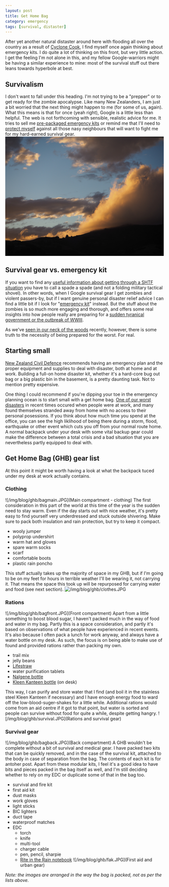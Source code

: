 ```yaml
---
layout: post
title: Get Home Bag
category: emergency
tags: [survival, distaster]
---
```


After yet another natural distaster around here with flooding all over the country as a result of [Cyclone Cook](http://www.stuff.co.nz/national/91530994/photos-cyclone-cook-slams-nz-with-heavy-rain-severe-gales-flooding), I find myself once again thinking about emergency kits. I do quite a lot of thinking on this front, but very little action. I get the feeling I'm not alone in this, and my fellow Google-warriors might be having a similar experience to mine: most of the survival stuff out there leans towards hyperbole at best.

## Survivalism
I don't want to fall under this heading. I'm not trying to be a "prepper" or to get ready for the zombie apocalypse. Like many New Zealanders, I am just a bit worried that the next thing might happen to me (for some of us, again). What this means is that for once (yeah right), Google is a little less than helpful. The web is not forthcoming with sensible, realistic advice for me. It tries to sell me [pre-packaged emergency kits](http://www.survive-it.co.nz/grab-n-go-bags/) or remind me that I'll need to [protect myself](https://www.thebugoutbagguide.com/tuusk-the-ultimate-urban-survival-kit/#Breaching_and_Self-Defense) against all those nasy neighbours that will want to fight me for my hard-earned survival gear.
![Cloudy weather](img/clouds.JPG)

## Survival gear vs. emergency kit
If you want to find any [useful information about getting through a SHTF situation](http://getthru.govt.nz) you have to call a spade a spade (and not a folding military tactical shovel). In other words, when I Google survival gear I get zombies and violent passers-by, but if I want genuine personal disaster relief advice I can find a little bit if I look for "[emergency kit](http://getthru.govt.nz/how-to-get-ready/emergency-survival-items/)" instead. But the stuff about the zombies is so much more engaging and thorough, and offers some real insights into how people really are preparing for a [sudden tyranical government or the outbreak of WWIII](http://www.secretsofsurvival.com/). 

As we've [seen in our neck of the woods](https://nzhistory.govt.nz/culture/new-zealand-disasters/timeline) recently, however, there is some truth to the necessity of being prepared for the worst. For real.

## Starting small
[New Zealand Civil Defence](http://www.civildefence.govt.nz/) recommends having an emergency plan and the proper equipment and supplies to deal with disaster, both at home and at work. Building a full-on home disaster kit, whether it's a hard-core bug out bag or a big plastic bin in the basement, is a pretty daunting task. Not to mention pretty expensive.

One thing I could recommend if you're dipping your toe in the emergency planning ocean is to start small with a get home bag. [One of our worst disasters](https://en.wikipedia.org/wiki/2011_Christchurch_earthquake) in recent times occured when people were at work, and many found themselves stranded away from home with no access to their personal posessions. If you think about how much time you spend at the office, you can see the high liklihood of being there during a storm, flood, earthquake or other event which cuts you off from your normal route home. A normal backpack under your desk with some vital backup gear could make the difference between a total crisis and a bad situation that you are nevertheless partly equipped to deal with.

## Get Home Bag (GHB) gear list
At this point it might be worth having a look at what the backpack tuced under my desk at work actually contains.

### Clothing
![/img/blog/ghb/bagmain.JPG](Main compartment - clothing)
The first consideration in this part of the world at this time of the year is the sudden need to stay warm. Even if the day starts out with nice weather, it's pretty easy to find yourself very underdressed and stuck outside shivering. Make sure to pack both insulation and rain protection, but try to keep it compact.
- wooly jumper
- polyprop undershirt
- warm hat and gloves
- spare warm socks
- scarf
- comfortable boots
- plastic rain poncho

This stuff actually takes up the majority of space in my GHB, but if I'm going to be on my feet for hours in terrible weather I'll be wearing it, not carrying it. That means the space this took up will be repurposed for carrying water and food (see next section).
![/img/blog/ghb/clothes.JPG](clothes)

### Rations
![/img/blog/ghb/bagfront.JPG](Front compartment)
Apart from a little something to boost blood sugar, I haven't packed much in the way of food and water in my bag. Partly this is a space consideration, and partly it's based on observations of what people have experienced in recent events. It's also because I often pack a lunch for work anyway, and always have a water bottle on my desk. As such, the focus is on being able to make use of found and provided rations rather than packing my own.
- trail mix
- jelly beans
- [Lifestraw](http://lifestraw.com/)
- water purification tablets
- [Nalgene bottle](https://www.nalgene.com/product/2179-0032/)
- [Kleen Kanteen bottle](https://www.kleankanteen.com/collections/bottles/products/wide-mouth-40oz) (on desk)

This way, I can purify and store water that I find (and boil it in the stainless steel Kleen Kanteen if necessary) and I have enough energy food to ward off the low-blood-suger-shakes for a little while. Additional rations would come from an aid centre if it got to that point, but water is sorted and people can survive without food for quite a while, despite getting hangry.
![/img/blog/ghb/survival.JPG](Rations and survival gear)

### Survival gear
![/img/blog/ghb/bagback.JPG](Back compartment)
A GHB wouldn't be complete without a bit of survival and medical gear. I have packed two kits that can be quickly removed, and in the case of the survival kit, attached to the body in case of separation from the bag. The contents of each kit is for antoher post. Apart from these modular kits, I feel it's a good idea to have bits and pieces packed in the bag itself as well, and I'm still deciding whether to rely on my EDC or duplicate some of that in the bag too.
- survival and fire kit
- first aid kit
- dust masks
- work gloves
- light sticks
- BIC lighters
- duct tape
- waterproof matches
- EDC
  - torch
  - knife
  - multi-tool
  - charger cable
  - pen, pencil, sharpie
  - [Rite in the Rain notebook](http://www.riteintherain.com/top-spiral-universal-tan-3x-5)
![/img/blog/ghb/fak.JPG](First aid and urban gear)

_Note: the images are arranged in the way the bag is packed, not as per the lists above._